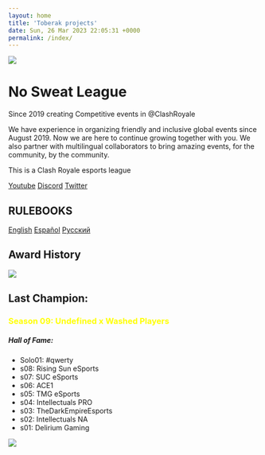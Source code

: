 ```yaml
---
layout: home
title: 'Toberak projects'
date: Sun, 26 Mar 2023 22:05:31 +0000
permalink: /index/
---
```


<div class="container">
  <div class="logo">
    <img src="https://toberak.files.wordpress.com/2023/03/logo-nsl-negro.png?w=1024">
  </div>
</div>

   <div class="banner">
        <div class="text">
          <h1>No Sweat League</h1>
          <p>Since 2019 creating Competitive events in @ClashRoyale</p>  
          <p>We have experience in organizing friendly and inclusive global events since August 2019. Now we are here to continue growing together with you. We also partner with multilingual collaborators to bring amazing events, for the community, by the community.</p>  
          <p>This is a Clash Royale esports league</p>
        </div>  
        <div>
          <a href="https://www.youtube.com/channel/UC9sEAnMCHfXI7Rx6Ic0NwKw" class="youtube">Youtube</a>
          <a href="https://discord.gg/P2RYy4R2sr" class="discord">Discord</a>
          <a href="https://twitter.com/NSL_CR" class="twitter">Twitter</a>
        </div>
    </div>


<div class="rulebooks-section">
  
  <h2 class="rulebooks-subtitle">RULEBOOKS</h2>
  <a href="rulebook" class="rulebooks-button">English</a>
  <a href="rulebook-in-spanish" class="rulebooks-button">Español</a>
  <a href="rulebook-in-russian" class="rulebooks-button">Русский</a>
</div>

<div class="section-bg">
  <h2 class="award-subtitle">Award History</h2>
  <div class="centered-image">  
    <a href="https://toberak.files.wordpress.com/2023/03/nsl-story.png" target="_blank">
      <img src="https://toberak.files.wordpress.com/2023/03/nsl-story.png">
    </a>
  </div>
</div>



<div class="section" style="background-image: url(https://toberak.files.wordpress.com/2023/03/banner-mid.png);">
  <div class="info">
    <h2>Last Champion:</h2>
    <h3 style="color: yellow; font-weight: bold;">Season 09: Undefined x Washed Players</h3>
    <h5>Hall of Fame:</h5>
    <ul>
      <li>Solo01: #qwerty</li>
      <li>s08: Rising Sun eSports</li>
      <li>s07: SUC eSports</li>
      <li>s06: ACE1</li>
      <li>s05: TMG eSports</li>
      <li>s04: Intellectuals PRO</li>
      <li>s03: TheDarkEmpireEsports</li>
      <li>s02: Intellectuals NA</li>
      <li>s01: Delirium Gaming</li>
    </ul>
  </div>
</div>
<div>
  <img class="imagen-footer" src="https://toberak.files.wordpress.com/2023/03/nsl-banner-red.png">
</div>



